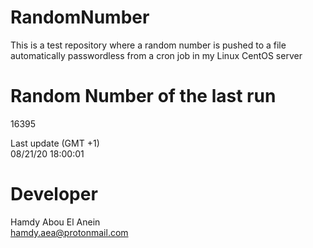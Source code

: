 # RandomNumber    
This is a test repository where a random number is pushed to a file automatically passwordless from a cron job in my Linux CentOS server    
# Random Number of the last run   
16395
      
Last update (GMT +1)    
08/21/20 18:00:01
# Developer    
Hamdy Abou El Anein   
hamdy.aea@protonmail.com
